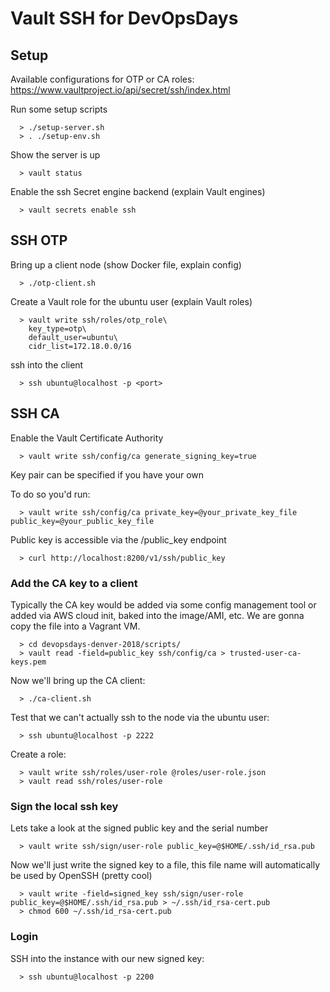# Vault SSH for DevOpsDays

## Setup

Available configurations for OTP or CA roles: https://www.vaultproject.io/api/secret/ssh/index.html

Run some setup scripts

```
  > ./setup-server.sh
  > . ./setup-env.sh
```

Show the server is up

```
  > vault status
```

Enable the ssh Secret engine backend (explain Vault engines)

```
  > vault secrets enable ssh
```

## SSH OTP

Bring up a client node (show Docker file, explain config)

```
  > ./otp-client.sh
```

Create a Vault role for the ubuntu user (explain Vault roles)

```
  > vault write ssh/roles/otp_role\
    key_type=otp\
    default_user=ubuntu\
    cidr_list=172.18.0.0/16
```

ssh into the client

```
  > ssh ubuntu@localhost -p <port>
```

## SSH CA

Enable the Vault Certificate Authority

```
  > vault write ssh/config/ca generate_signing_key=true
```

Key pair can be specified if you have your own

To do so you'd run:
```
  > vault write ssh/config/ca private_key=@your_private_key_file public_key=@your_public_key_file
```

Public key is accessible via the /public_key endpoint

```
  > curl http://localhost:8200/v1/ssh/public_key
```

### Add the CA key to a client

Typically the CA key would be added via some config management tool or
added via AWS cloud init, baked into the image/AMI, etc. We are gonna copy the
file into a Vagrant VM.

```
  > cd devopsdays-denver-2018/scripts/
  > vault read -field=public_key ssh/config/ca > trusted-user-ca-keys.pem
```

Now we'll bring up the CA client:
```
  > ./ca-client.sh
```

Test that we can't actually ssh to the node via the ubuntu user:
```
  > ssh ubuntu@localhost -p 2222
```

Create a role:
```
  > vault write ssh/roles/user-role @roles/user-role.json
  > vault read ssh/roles/user-role
```

### Sign the local ssh key

Lets take a look at the signed public key and the serial number
```
  > vault write ssh/sign/user-role public_key=@$HOME/.ssh/id_rsa.pub
```

Now we'll just write the signed key to a file, this file name will automatically
be used by OpenSSH (pretty cool)
```
  > vault write -field=signed_key ssh/sign/user-role public_key=@$HOME/.ssh/id_rsa.pub > ~/.ssh/id_rsa-cert.pub
  > chmod 600 ~/.ssh/id_rsa-cert.pub
```

### Login

SSH into the instance with our new signed key:
```
  > ssh ubuntu@localhost -p 2200
```
